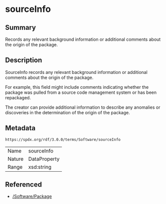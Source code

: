 <!-- Automatically generated by spec-parser v2.3.0 on 2024-07-29T18:25:30.305944+00:00 -->
<!-- SPDX-License-Identifier: Community-Spec-1.0 -->

# sourceInfo

## Summary

Records any relevant background information or additional comments
about the origin of the package.


## Description

SourceInfo records any relevant background information or additional comments
about the origin of the package.

For example, this field might include comments indicating whether the package
was pulled from a source code management system or has been repackaged.

The creator can provide additional information to describe any anomalies or
discoveries in the determination of the origin of the package.


## Metadata

`https://spdx.org/rdf/3.0.0/terms/Software/sourceInfo`


| | |
|---|---|
| Name | sourceInfo |
| Nature | DataProperty |
| Range | xsd:string |




## Referenced

- [/Software/Package](../../Software/Classes/Package.md)

